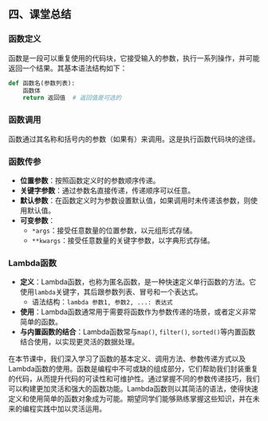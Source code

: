 ## 四、课堂总结

### 函数定义

函数是一段可以重复使用的代码块，它接受输入的参数，执行一系列操作，并可能返回一个结果。其基本语法结构如下：

```python
def 函数名(参数列表):
    函数体
    return 返回值  # 返回值是可选的
```

### 函数调用

函数通过其名称和括号内的参数（如果有）来调用。这是执行函数代码块的途径。

### 函数传参

- **位置参数**：按照函数定义时的参数顺序传递。
- **关键字参数**：通过参数名直接传递，传递顺序可以任意。
- **默认参数**：在函数定义时为参数设置默认值，如果调用时未传递该参数，则使用默认值。
- **可变参数**：
    - `*args`：接受任意数量的位置参数，以元组形式存储。
    - `**kwargs`：接受任意数量的关键字参数，以字典形式存储。

### Lambda函数

- **定义**：Lambda函数，也称为匿名函数，是一种快速定义单行函数的方法。它使用`lambda`关键字，其后跟参数列表、冒号和一个表达式。
    - 语法结构：`lambda 参数1, 参数2, ...: 表达式`
- **使用**：Lambda函数通常用于需要将函数作为参数传递的场景，或者定义非常简单的函数。
- **与内置函数的结合**：Lambda函数常与`map()`, `filter()`, `sorted()`等内置函数结合使用，以实现更灵活的数据处理。

在本节课中，我们深入学习了函数的基本定义、调用方法、参数传递方式以及Lambda函数的使用。函数是编程中不可或缺的组成部分，它们帮助我们封装重复的代码，从而提升代码的可读性和可维护性。通过掌握不同的参数传递技巧，我们可以构建更加灵活和强大的函数功能。Lambda函数则以其简洁的语法，使得快速定义和使用简单的函数对象成为可能。期望同学们能够熟练掌握这些知识，并在未来的编程实践中加以灵活运用。

